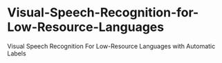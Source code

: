 # Visual-Speech-Recognition-for-Low-Resource-Languages
Visual Speech Recognition For Low-Resource Languages with Automatic Labels
